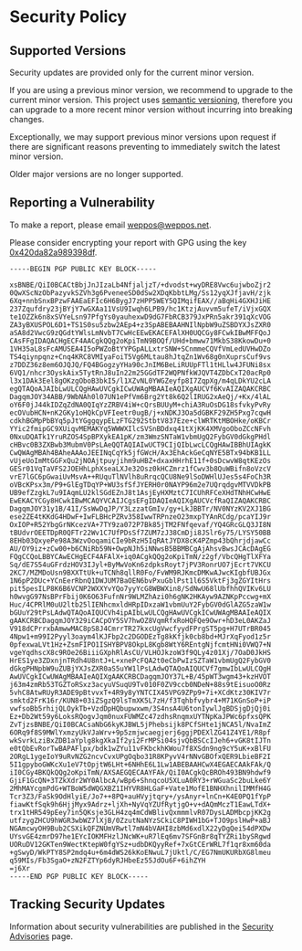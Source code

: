# Security Policy

## Supported Versions

Security updates are provided only for the current minor version.

If you are using a previous minor version, we recommend to upgrade to the current minor version.
This project uses [semantic versioning](https://semver.org/), therefore you can upgrade to a more recent minor version without incurring into breaking changes.

Exceptionally, we may support previous minor versions upon request if there are significant reasons preventing to immediately switch the latest minor version.

Older major versions are no longer supported.


## Reporting a Vulnerability

To make a report, please email weppos@weppos.net.

Please consider encrypting your report with GPG using the key [0x420da82a989398df](https://keyserver.ubuntu.com/pks/lookup?op=get&search=0x420da82a989398df).

```
-----BEGIN PGP PUBLIC KEY BLOCK-----

xsBNBE/QiI0BCACtBbjJnJIzaLb4NfjaljzT/+dvodst+wyDRE8Vwc6ujwboZjr2
0QwXScNzObPazyvkSZVh3g6PveneeSD0dSw2XDqKbbtLMg/Ss12yqXJfjavH/zjk
6Xq+nnbSnxBPzwFAAEaEFIc6H6BygJ7zHPP5WEY5QIMqifEAX//aBqHi4GXHJiHE
237Zqufdry23jBYjY7wGXAa11VsU9Iwqh6LPB9/hc1KtzjAuvvm5ufeT/iVjxGQX
te1OZZk6n8xSVYeLsn97PfgYs0yauhexwD9dG7FbRCB379JxPRn5akr391qXcVOG
ZA3yBXUSPOL6D1+TS1S0su5zbw2AEp4+z3SpABEBAAHNIlNpbW9uZSBDYXJsZXR0
aSA8d2VwcG9zQGdtYWlsLmNvbT7CwHcEEwEKACEFAlXH0UQCGy8FCwkIBwMFFQoJ
CAsFFgIDAQACHgECF4AACgkQQg2oKpiTmN9BOQf/UHd+bmww71MkbS38KkowDu+0
1VH35aL8sFcAMUSEA4I5oPWZoBtYYPGpALLxtrSNW+SCnmmeCQVfVmLedUVHwDZo
TS4qiynpqnz+Cnq4KRC8VMIyaFoiT5Vg6MLtau8hJtqZn1Wv68g0nXuprsCuf9vs
z7DDZ36z8em6OJQJQ/FQ4BGogzyYHa90cJnIM6BeLiRUUpFTl1tHLlw4JFUNi8sx
6VQ1/nhcr3OyskAix5TytRnJ8uIn22m25GGdTF2WQPNfkWJQVT4ZDbCxT20acRp0
l3x1DAk3Eel8gOKzgOboB3bkI5/l1XZvNL0YWGZeyfp8I7ZqpXg/m4qLDkYU2cLA
egQTAQoAJAIbLwULCQgHAwUVCgkICwUWAgMBAAIeAQIXgAUCVf6KvAIZAQAKCRBC
DagqmJOY34ABB/9WbNAh0l07UN1ePfVm6Brg2Yt8k6Q2lIRUG2xAeQj/+Kx/4lAL
oY6F0jJ44kIDZqZdNA0QIqYzZRBV4iW+cQrsBUUyM+chiA3RuOsDG18sfvkyPvRy
ecOVubHCN+nK2GKy1oHQkCpVFIeetr0ugB/j+xNDKJ3Oa5dGBKF29ZH5Pxg7cqwH
cdkhBGMpPbBYq5pJtYGggqypELzFTG292StbtV837Eze+clWRTKtMBOHke/oKBCr
YYic2fmipGC9XUiqvMEMAKYq5WWWXIlcSVSnBDdxq41tXjKK4XMVgoOboZCcNFvh
0NxuDQATk1YruRZOS4SpBPXykEA1pK/zm3WmzSNTaW1vbmUgQ2FybGV0dGkgPHdl
cHBvc0B3ZXBwb3MubmV0PsLAeQQTAQIAIwUCT9CIjQIbLwcLCQgHAwIBBhUIAgkK
CwQWAgMBAh4BAheAAAoJEEINqCqYk5jfGWcH/Ax3EhAckGeCqNYE5BTx94bKB1LL
vUjeUoImMtGGFxQu2jNOAjtpuyjihm9uHBZ+dxaxHHrhE11f+0sDcwvW8qtKEzOs
GESr01VqTaVFS2JOEHhLphXseaLXJe32Osz0kHCZmrz1fCwv3b8QuWBifn8oVzcV
vrE7lGC6pGwaiUvMsvA++RUquTlNVlh8uRrqcQCU8Ne9lSoDWHlUJes5s4FoCh3R
oVBcKPsx3m/P9+GlEgTDqYP+WU3sfSfJYERH0r0NAYP96m2e7UQrqdgvMTVVDkPB
UB9efZzgkL7u9IAqmLU2klSGdEZnJ8t1AsjEyHXMztC7ICUhRFCeXHdTNhHCwHwE
EwEKACYCGy8HCwkIBwMCAQYVCAIJCgsEFgIDAQIeAQIXgAUCVcfRaQIZAQAKCRBC
DagqmJOY31y1B/41I/SsWwDqJP/Y3LzzatGmIv/gy+LkJBBTr/NV0NYzKV2XJ1BG
ese2ZE4tKKdG4HDwF+IwFLBHcPZRv358IwwTRPnzeO23mxpTYAnRCdg/pcaYIJ9r
OxIOP+R52YbgGrNKcezVA+7TY9za072P7Bk85jTM2FNfqevaf/YQ4GRcGLQ3JI8N
tBUdvrOEETDpR0QFTr22Wv1C7UfPDsSf7ZUM7zJ38CmDji8JSlr6y75/LYSY50BB
8EHb03QxyePe98A3WzvOoqamiCIe9bRzH5IqRAtJYDX8cK4PZmp43bQhrjdjawCc
AU/OY9iz+zCw00+b6CNiRb59N+OwpNJh5iNNwsB5BBMBCgAjAhsvBwsJCAcDAgEG
FQgCCQoLBBYCAwECHgECF4AFAlX+iq0ACgkQQg2oKpiTmN/z2gf/VbcQHgTlXFYa
Sq/dE7S54uGFrdzHOV3IJyl+ByMwVoKn6zdpksRoyt7jPV3RonrUO7jEcrt7VKCU
2KC7/MZMDoUsn9BXXTtUk+uTCNh8qllR0Fo/FvWM9RJKmcDMKwAJwcKIgbfUBJGx
1N6pP2DUc+YCnEerRbnQ1DWJUM7BaOEN6bvPxuGblPst1l6S5VktFj3gZGYItHrs
pit5pesILP8K6B6VCNP2WXXYvYQo7yyYcG8WBWXin8/SdNwU68lUbfhhQVIKv6LU
h0wvgG97NsBPrFbij0K6O63FufnNr9WLMZhAzi0h6gNK2HKAyw9AZNKpPccwg+mX
Huc/4CPRlM0uU2ltb25lIENhcmxldHRpIDxzaW1vbmUuY2FybGV0dGlAZG5zaW1w
bGUuY29tPsLAdwQTAQoAIQUCVh4ipAIbLwULCQgHAwUVCgkICwUWAgMBAAIeAQIX
gAAKCRBCDagqmJOY329iCACpOY5SV7hwOZ8VqmRfxRoHQFQe9Owr+hD3eL0AKZaJ
V918dCPrrxbAmwwMAC8pS8J4CmrrTR27kxcUgVwcfyydFPrgST5pg+H7UTrBR045
4Npw1+m99I2Pyyl3oaym4lKJFbp2c2DGODEzTg8kKfjk0cb8bd+MJrXqFyod1z5r
0pfexwaLVt1Hz+ZsmFIPO1ISHYBPV8OkpL8Kgb8WtY6REntgNjfcmtHNi0VWQ7+N
vgeYqdhscX8c9ROe26BiiiGXphRlAsCU/VLHOJkzoW3f9QLy4z01Xj/7OaD0JkHS
HrES1ye3ZDxnjnTRdh4U8ntJ+L+xnePcFQA2t0eCbPwIzSZTaW1vbmUgQ2FybGV0
dGkgPHNpbW9uZUBjYXJsZXR0aS5uYW1lPsLAdwQTAQoAIQUCVf7gmwIbLwULCQgH
AwUVCgkICwUWAgMBAAIeAQIXgAAKCRBCDagqmJOY37L+B/45pWT3wgm43+kzHVOT
j63m4zmRb53TGZToRSxz3acyuVSuqU9Tv010F0ZV9ccb0NDeN+88s9tEisuoO0Rz
5vhC8AtwRUyR3ADE9pBtvvxT+4R9y8yYNTCIX45VPG9ZPp9+7i+XCdKtz30KIV7r
smktd2FrK16r/KUN8+03iZSgzQ9lsTmXK5L7zH/f3Tqhbfvybr4+M71KGnSoP+iP
vwfsoBb5rhijQLOykTb+VzdDpHQbupwxwm/3S4nsA4U6tonIywlJgBDSjgDjQj0i
Ez+Db2Wt59y6LoksRQogvJqm0nuxFUWMZc47zdhsRnqmxUYTNpKaJPWc6pfxsQPK
ZvTjzsBNBE/QiI0BCACsaNbG6kyKJBWL5jPhebsijk8PCfSHte1jNCA5l/NvaImZ
6ORq9f8S9MWlYxmzyUkVJaWrv+9p5zmjwcaegjerj6ggjPDEXlZG41Z4YE1/R8pf
wkSvrkLziBxZDB1aYplg8kgXkaIf2yi2FrMPSi04sjvQbBSCcIJeh6+vGK8tIJTn
e0tQbEvRorTwBAPAFlpx/bdk1wZYu11vFKbckhKWou7f8XSdn9ng9cY5uK+xBlFU
2ORgL1ygeIoY9uRvNZG2ncvCvxUPgOqbo31R8KPyvV4rNNvGBOfxQER9LbieBF2I
5I1gpyboGWKcXu1eV7tOpjtW6LHt+6NHhE6L1Lw1ABEBAAHCwX4EGAECAAkFAk/Q
iI0CGy4BKQkQQg2oKpiTmN/AXSAEGQECAAYFAk/QiI0ACgkQcBROh493BN9hdwf9
GjiF1GcQN+3TZkXdr2WY0AlbcA/wBp6+ShnqcoU5XLuA0RY3+rWGuaSc2buLke6Y
2MhMAYcgmPdG+WTBoW5dWQGXBZ1IHYVR8HLGaF+Vate1MofE1BNHXhnilIMMfH4G
Tcr3Z3/FaSk9OdHlyiE/Jo7++8PQ+auHVyjtqry+/ysAnyr+lnCn+K4E0PQ1fYpP
fiawKtfSqk9h6HjjMyx9Adrz+ljXh+NyVqYZUfRytjgO+v+dAQmMczT1EawLTdX+
trx1tHR549pEey7in5QKsje3GLH4zq4mCdWBlivQxmmmlvR07DysLADMbcpjKK2g
utfzygZHCU9hWGR3wbWZ7lXjB/0ZzutNaNYzSCkiC8PIWH1bG+TJO9pslHwP+aBJ
NGAmcwyOH9Bub2CSXikQFZNUmVRwtl7mN4bVAHI8zbMd6xdlX22yDgQei54dPXDw
UYsvGE4zmrD97he1EYcIOKMFHzlJNcWK+uR7lEq6mv7SFGnBr8qTYZRi1bySRgwd
UORuDV12GKTen9WectKtepW0fgYSz+udbDKQyyRef+7xGtCErWRL7f1qr8xm60da
+gSwyD/WkPTY8SP2mdq4u+6m4dWS26kKoENwuL7jUktl/C/EG7NmUKURbXG8lmeu
q59MIs/Fb3SgaO+zN2FZTYp6dyRJHbeEz55JdOu6F+6ihZYH
=j6Xr
-----END PGP PUBLIC KEY BLOCK-----
```


## Tracking Security Updates

Information about security vulnerabilities are published in the [Security Advisories](https://github.com/weppos/breadcrumbs_on_rails/security/advisories) page.
